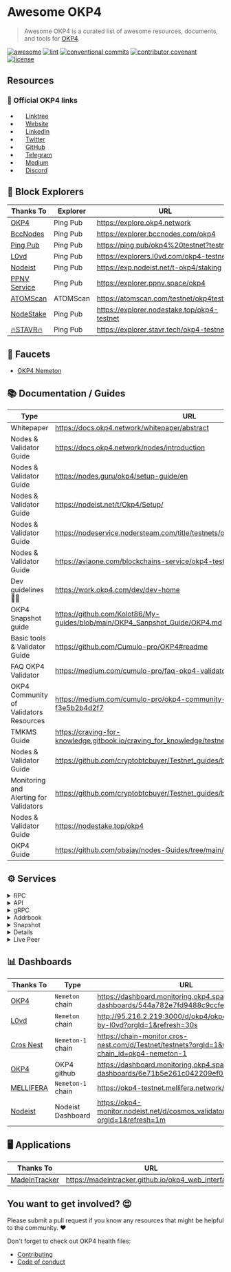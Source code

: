 # Awesome OKP4

> Awesome OKP4 is a curated list of awesome resources, documents, and tools for [OKP4](https://okp4.network).

[![awesome](https://cdn.rawgit.com/sindresorhus/awesome/d7305f38d29fed78fa85652e3a63e154dd8e8829/media/badge.svg)](https://github.com/okp4/awesome)
[![lint](https://img.shields.io/github/actions/workflow/status/okp4/awesome/lint.yml?label=Lint&style=for-the-badge&logo=github)](https://github.com/okp4/awesome/actions/workflows/lint.yml)
[![conventional commits](https://img.shields.io/badge/Conventional%20Commits-1.0.0-yellow.svg?style=for-the-badge&logo=conventionalcommits)](https://conventionalcommits.org)
[![contributor covenant](https://img.shields.io/badge/Contributor%20Covenant-2.1-4baaaa.svg?style=for-the-badge)](https://github.com/okp4/.github/blob/main/CODE_OF_CONDUCT.md)
[![license](https://img.shields.io/badge/License-BSD_3--Clause-blue.svg?style=for-the-badge)](https://opensource.org/licenses/BSD-3-Clause)

## Resources

### 💫 Official OKP4 links

- <img
src="assets/linktree.webp" style="width:15px;height:15px;"> [Linktree](https://linktr.ee/okp4)
- <img
 src="assets/website.webp" style="width:15px;height:15px;"> [Website](https://okp4.network/)
- <img
 src="assets/linkedin.webp" style="width:15px;height:15px;"> [LinkedIn](https://www.linkedin.com/company/okp4-open-knowledge-platform-for)
- <img
 src="assets/twitter.webp" style="width:15px;height:15px;"> [Twitter](https://twitter.com/OKP4_Protocol)
- <img
 src="assets/github.webp" style="width:15px;height:15px;"> [GitHub](https://github.com/okp4)
- <img
 src="assets/telegram.webp" style="width:15px;height:15px;"> [Telegram](https://t.me/okp4network)
- <img
 src="assets/medium.webp" style="width:15px;height:15px;"> [Medium](https://blog.okp4.network/)
- <img
 src="assets/discord.webp" style="width:15px;height:15px;"> [Discord](https://discord.com/invite/okp4)

## 🔭 Block Explorers

| Thanks To                                | Explorer | URL                                           | Status |
|------------------------------------------|----------|-----------------------------------------------|--------|
| [OKP4](https://github.com/okp4)          | Ping Pub | <https://explore.okp4.network>                | ✅     |
| [BccNodes](https://github.com/BccNodes/) | Ping Pub | <https://explorer.bccnodes.com/okp4>          | ✅     |
| [Ping Pub](https://github.com/ping-pub/) | Ping Pub | <https://ping.pub/okp4%20testnet?testnet>     | ✅     |
| [L0vd](https://github.com/L0vd)          | Ping Pub | <https://explorers.l0vd.com/okp4-testnet>     | ✅     |
| [Nodeist](https://github.com/Nodeist)    | Ping Pub | <https://exp.nodeist.net/t-okp4/staking>      | ✅     |
| [PPNV Service](https://ppnv.space)       | Ping Pub | <https://explorer.ppnv.space/okp4>            | ❌     |
| [ATOMScan](https://atomscan.com/)        | ATOMScan | <https://atomscan.com/testnet/okp4testnet>    | ✅     |
| [NodeStake](https://nodestake.top/)      | Ping Pub | <https://explorer.nodestake.top/okp4-testnet> | ✅     |
| [🔥STAVR🔥](https://github.com/obajay/)  | Ping Pub | <https://explorer.stavr.tech/okp4-testnet>    | ✅     |

## 🚰 Faucets

- [OKP4 Nemeton](https://faucet.okp4.network)

## 📚 Documentation / Guides

| Type                                   | URL                                                                                  | Status | Thanks To                                                                                |
|----------------------------------------|--------------------------------------------------------------------------------------|--------|------------------------------------------------------------------------------------------|
| Whitepaper                             | <https://docs.okp4.network/whitepaper/abstract>                                      | ✅      | [OKP4](https://github.com/okp4)                                                          |
| Nodes & Validator Guide                | <https://docs.okp4.network/nodes/introduction>                                       | ✅      | [OKP4](https://github.com/okp4)                                                          |
| Nodes & Validator Guide                | <https://nodes.guru/okp4/setup-guide/en>                                             | ✅      | [Nodes Guru](https://nodes.guru/)                                                        |
| Nodes & Validator Guide                | <https://nodeist.net/t/Okp4/Setup/>                                                  | ❌      | [Nodeist](https://nodeist.net/)                                                          |
| Nodes & Validator Guide                | <https://nodeservice.nodersteam.com/title/testnets/okp4>                             | ✅      | [[NODERS]TEAM](https://noders-stake.com/)                                                |
| Nodes & Validator Guide                | <https://aviaone.com/blockchains-service/okp4-testnet-okp4-nemeton-1.html>           | ✅      | [AVIAONE](https://aviaone.com)                                                           |
| Dev guidelines 👩‍💻                     | <https://work.okp4.com/dev/dev-home>                                                  | ✅      | [OKP4](https://github.com/okp4)                                                          |
| OKP4 Snapshot guide                    | <https://github.com/Kolot86/My-guides/blob/main/OKP4_Sanpshot_Guide/OKP4.md>         | ✅      | [Kolot](https://github.com/Kolot86)                                                      |
| Basic tools & Validator Guide          | <https://github.com/Cumulo-pro/OKP4#readme>                                          | ✅      | [Cumulo](https://github.com/Cumulo-pro)                                                  |
| FAQ OKP4 Validator                     | <https://medium.com/cumulo-pro/faq-okp4-validator-19e81661b101>                      | ✅      | [Cumulo](https://github.com/Cumulo-pro)                                                  |
| OKP4 Community of Validators Resources | <https://medium.com/cumulo-pro/okp4-community-of-validators-resources-f3e5b2b4d2f7>  | ✅      | [Cumulo](https://github.com/Cumulo-pro)                                                  |
| TMKMS Guide                            | <https://craving-for-knowledge.gitbook.io/craving_for_knowledge/testnets/okp4/tmkms> | ✅      | [Craving_for_Knowledge](https://craving-for-knowledge.gitbook.io/craving_for_knowledge/) |
| Nodes & Validator Guide                | <https://github.com/cryptobtcbuyer/Testnet_guides/blob/main/OKP4/installation.md>    | ✅      | [cryptobtcbuyer](https://github.com/cryptobtcbuyer)                                      |
| Monitoring and Alerting for Validators | <https://github.com/cryptobtcbuyer/Testnet_guides/blob/main/OKP4/monitoring.md>      | ✅      | [cryptobtcbuyer](https://github.com/cryptobtcbuyer)                                      |
| Nodes & Validator Guide                | <https://nodestake.top/okp4>                                                         | ✅      | [NodeStake](https://nodestake.top/okp4)                                                |
| OKP4 Guide                             | <https://github.com/obajay/nodes-Guides/tree/main/Projects/OKP4>                     | ✅      | [🔥STAVR🔥](https://github.com/obajay)                                                |

## ⚙️ Services

<details>
  <summary>RPC</summary>

|               Thanks To                |                      URL                       | Status |
|:--------------------------------------:|:----------------------------------------------:|:------:|
|  [Chainlayer](https://chainlayer.io)   |     <https://okptest-rpc.quickapi.com:443>     |   ✅    |
| [MELLIFERA](https://mellifera.network) | <https://okp4-testnet.mellifera.network:26657> |   ✅    |
|     [Nodeist](https://nodeist.net)     |         <https://rpc-okp4.nodeist.net>         |   ✅    |
|     [Lavender.Five Nodes](https://lavenderfive.com)     |         <https://testnet-okp4-rpc.lavenderfive.com:443>         |   ✅    |
| [NodeStake](https://nodestake.top/)    | <https://rpc-t.okp4.nodestake.top>             |   ✅    |
|     [AVIAONE](https://aviaone.com)     | <https://rpc.okp4-nemeton-1.okp4.aviaone.com>  |   ✅    |
|     [🔥STAVR🔥](https://github.com/obajay)     | <http://okp.rpc.t.stavr.tech:10097>  |   ✅    |

</details>

<details>
  <summary>API</summary>

|               Thanks To                |                      URL                      | Status |
|:--------------------------------------:|:---------------------------------------------:|:------:|
|  [Chainlayer](https://chainlayer.io)   |    <https://okptest-lcd.quickapi.com:443>     |   ✅    |
| [MELLIFERA](https://mellifera.network) | <https://okp4-testnet.mellifera.network:1317> |   ✅    |
|     [Nodeist](https://nodeist.net)     |        <https://api-okp4.nodeist.net>         |   ✅    |
|     [Lavender.Five Nodes](https://lavenderfive.com)    |        <https://testnet-okp4-api.lavenderfive.com:443>         |   ✅    |
| [NodeStake](https://nodestake.top/)    | <https://api-t.okp4.nodestake.top>            |   ✅    |
|     [AVIAONE](https://aviaone.com)     | <https://api.okp4-nemeton-1.okp4.aviaone.com>|   ✅    |
|     [🔥STAVR🔥](https://github.com/obajay)     | <https://okp4.api.t.stavr.tech>  |   ✅    |

</details>

<details>
  <summary>gRPC</summary>

| Thanks To                              | URL                                           |
|----------------------------------------|-----------------------------------------------|
| [Nodeist](https://nodeist.net)         | <https://grpc-okp4.nodeist.net>               |
| [MELLIFERA](https://mellifera.network) | <https://okp4-testnet.mellifera.network:9090> |
| [Lavender.Five Nodes](https://lavenderfive.com) | <https://testnet-okp4-grpc.lavenderfive.com:443> |
| [NodeStake](https://nodestake.top/)    | <https://grpc-t.okp4.nodestake.top:443>       |
| [AVIAONE](https://aviaone.com)         | <https://grpc.okp4-nemeton-1.okp4.aviaone.com:9092> |
| [🔥STAVR🔥](https://github.com/obajay)     | <http://okp.grpc.t.stavr.tech:8029>  |

</details>

<details>
  <summary>Addrbook</summary>

| Thanks To                              | URL                                                             | Status |
|----------------------------------------|-----------------------------------------------------------------|--------|
| [Nodeist](https://nodeist.net)         | <https://ss.nodeist.net/t/okp4/addrbook.json>                   | ✅      |
| [MELLIFERA](https://mellifera.network) | <https://okp4-testnet.mellifera.network/snapshot/addrbook.json> | ✅      |
| [Chainlayer](https://chainlayer.io)    | <https://dl2.quicksync.io/json/addrbook.okp4testnet.json>       | ✅      |
| [Lavender.Five Nodes](https://lavenderfive.com)    | <https://snapshots.lavenderfive.com/testnet-addrbooks/okp4/addrbook.json>       | ✅      |
| [NodeStake](https://nodestake.top/)    | <https://ss-t.okp4.nodestake.top/addrbook.json>                 | ✅    |
| [AVIAONE](https://aviaone.com)         | <https://aviaone.com/blockchains-service/okp4-testnet-okp4-nemeton-1.html>         |   ✅    |
| [🔥STAVR🔥](https://github.com/obajay)     | <https://github.com/obajay/StateSync-snapshots/tree/main/Projects/OKP4#-useful-tools>  |   ✅    |
| [AutoStake](https://autostake.com)     | <https://snapshots.autostake.com/okp4-nemeton-1/addrbook.json>  | ✅      |


</details>

<details>
  <summary>Snapshot</summary>

| Thanks To                              | URL                                                | Status |
|----------------------------------------|----------------------------------------------------|--------|
| [MELLIFERA](https://mellifera.network) | <https://okp4-testnet.mellifera.network/snapshot/> | ✅      |
| [Nodeist](https://nodeist.net)         | <https://nodeist.net/Okp4/>                        | ✅      |
| [Chainlayer](https://quickapi.com)     | <https://quicksync.io/networks/okp4.html>          | ✅      |
| [Lavender.Five Nodes](https://lavenderfive.com)     | <https://snapshots.lavenderfive.com/testnet-snapshots/okp4/latest.tar.lz4>          | ✅      |
| [NodeStake](https://nodestake.top/)    | <https://nodestake.top/okp4>                       | ✅    |
| [AVIAONE](https://aviaone.com)         | <https://aviaone.com/blockchains-service/okp4-testnet-okp4-nemeton-1.html>         |   ✅    |
| [🔥STAVR🔥](https://github.com/obajay)     | <https://github.com/obajay/StateSync-snapshots/tree/main/Projects/OKP4#snapshot-04-gb-updated-every-5-hours>  |   ✅    |
| [AutoStake](https://autostake.com)    | <https://snapshots.autostake.com/okp4-nemeton-1>   | ✅      |

</details>

<details>
  <summ>ary>State / Quick Sync</summary>

| Thanks To                              | URL                                           | Status |
|----------------------------------------|-----------------------------------------------|--------|
| [Chainlayer](https://quicksync.io)     | <https://quicksync.io/networks/okp4.html>     | ✅     |
| [MELLIFERA](https://mellifera.network) | <https://mellifera.network/manuals/okp4.html> | ✅     |
| [Nodeist](https://nodeist.net)         | <https://nodeist.net/Okp4/>                   | ✅     |
| [NodeStake](https://nodestake.top/)    | <https://nodestake.top/okp4>                  | ✅     |
| [AVIAONE](https://aviaone.com)         | <https://aviaone.com/blockchains-service/okp4-testnet-okp4-nemeton-1.html>         |   ✅    |
| [🔥STAVR🔥](https://github.com/obajay)     | <https://github.com/obajay/StateSync-snapshots/tree/main/Projects/OKP4#statesync>  |   ✅    |

</details>

<details>
  <summary>Live Peer</summary>

| Thanks To                               | Live Peer                                                                                                                  |
|-----------------------------------------|----------------------------------------------------------------------------------------------------------------------------|
| [MELLIFERA](https://mellifera.network)  | <866b505e44a2077def00ede26999551bedb5bddd@okp4-testnet.mellifera.network>:29959                                              |
| [Nodeist](https://nodeist.net)          | d5519e378247dfb61dfe90652d1fe3e2b3005a5b@65.109.68.190:13656,8028015d1c6828a0b734f3b108f0853b0e19305e@157.90.176.184:26656 |
| [NodeStake](https://nodestake.top/)     | <ef61a2f2693b089b98a8894fbbd2c0e6797ea201@rpc-t.okp4.nodestake.top>:666                                                      |
| [🔥STAVR🔥](https://github.com/obajay)   | <42eb68bfa046b6cafa53de67d9286651aeffff7c@okp.peer.stavr.tech>:10096                                                       |
| [AutoStake](https://autostake.com)     | <5c2a752c9b1952dbed075c56c600c3a79b58c395@okp4-testnet-peer.autostake.com>:443                                             |

</details>

## 📊 Dashboards

| Thanks To                                                 | Type              | URL                                                                                          | Status |
|-----------------------------------------------------------|-------------------|----------------------------------------------------------------------------------------------|--------|
| [OKP4](https://github.com/okp4)                           | `Nemeton` chain   | <https://dashboard.monitoring.okp4.space/public-dashboards/544a782e7fd9488c9ccfe68046c02cf8> | ✅      |
| [L0vd](https://github.com/L0vd/OKP4/tree/main/Monitoring) | `Nemeton` chain   | <http://95.216.2.219:3000/d/okp4/okp4-monitoring-by-l0vd?orgId=1&refresh=30s>                | ✅      |
| [Cros Nest](https://cros-nest.com)                        | `Nemeton-1` chain | <https://chain-monitor.cros-nest.com/d/Testnet/testnets?orgId=1&var-chain_id=okp4-nemeton-1> | ✅      |
| [OKP4](https://github.com/okp4)                           | OKP4 github       | <https://dashboard.monitoring.okp4.space/public-dashboards/6e71b5e261c042209ef0793db964b9bb> | ✅      |
| [MELLIFERA](https://mellifera.network)                    | `Nemeton-1` chain | <https://okp4-testnet.mellifera.network/monitor>                                             | ✅      |
| [Nodeist](https://github.com/Nodeist)                     | Nodeist Dashboard | <https://okp4-monitor.nodeist.net/d/cosmos_validator/okp4?orgId=1&refresh=1m>                | ❌      |

## 🖥️ Applications

|               Thanks To                         |                              URL                      |                    Repository                          | Status |
|:-----------------------------------------------:|:-----------------------------------------------------:|:------------------------------------------------------:|:------:|
| [MadeInTracker](https://www.madeintracker.com/) | <https://madeintracker.github.io/okp4_web_interface/> | <https://github.com/madeintracker/okp4_web_interface/> |   ✅   |

## You want to get involved? 😍

Please submit a pull request if you know any resources that might be helpful to the community. ❤️

Don't forget to check out OKP4 health files:

- [Contributing](https://github.com/okp4/.github/blob/main/CONTRIBUTING.md)
- [Code of conduct](https://github.com/okp4/.github/blob/main/CODE_OF_CONDUCT.md)
